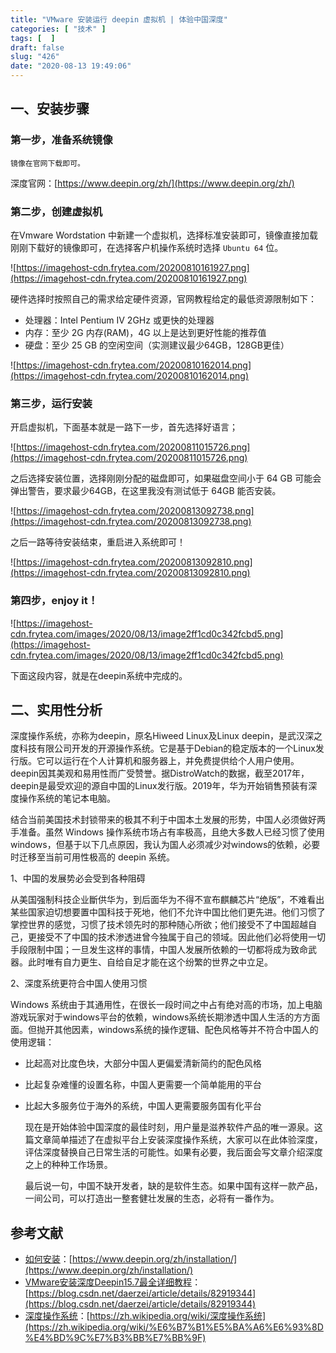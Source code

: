 ```yaml
---
title: "VMware 安装运行 deepin 虚拟机 | 体验中国深度"
categories: [ "技术" ]
tags: [  ]
draft: false
slug: "426"
date: "2020-08-13 19:49:06"
---
```


## 一、安装步骤

### 第一步，准备系统镜像

    镜像在官网下载即可。

深度官网：[https://www.deepin.org/zh/](https://www.deepin.org/zh/)

### 第二步，创建虚拟机

在Vmware Wordstation 中新建一个虚拟机，选择标准安装即可，镜像直接加载刚刚下载好的镜像即可，在选择客户机操作系统时选择 `Ubuntu 64` 位。

![https://imagehost-cdn.frytea.com/20200810161927.png](https://imagehost-cdn.frytea.com/20200810161927.png)

硬件选择时按照自己的需求给定硬件资源，官网教程给定的最低资源限制如下：

- 处理器：Intel Pentium IV 2GHz 或更快的处理器
- 内存：至少 2G 内存(RAM)，4G 以上是达到更好性能的推荐值
- 硬盘：至少 25 GB 的空闲空间（实测建议最少64GB，128GB更佳）

![https://imagehost-cdn.frytea.com/20200810162014.png](https://imagehost-cdn.frytea.com/20200810162014.png)

### 第三步，运行安装

开启虚拟机，下面基本就是一路下一步，首先选择好语言；

![https://imagehost-cdn.frytea.com/20200811015726.png](https://imagehost-cdn.frytea.com/20200811015726.png)

之后选择安装位置，选择刚刚分配的磁盘即可，如果磁盘空间小于 64 GB 可能会弹出警告，要求最少64GB，在这里我没有测试低于 64GB 能否安装。

![https://imagehost-cdn.frytea.com/20200813092738.png](https://imagehost-cdn.frytea.com/20200813092738.png)

之后一路等待安装结束，重启进入系统即可！

![https://imagehost-cdn.frytea.com/20200813092810.png](https://imagehost-cdn.frytea.com/20200813092810.png)

### 第四步，enjoy it！

![https://imagehost-cdn.frytea.com/images/2020/08/13/image2ff1cd0c342fcbd5.png](https://imagehost-cdn.frytea.com/images/2020/08/13/image2ff1cd0c342fcbd5.png)

下面这段内容，就是在deepin系统中完成的。

## 二、实用性分析

深度操作系统，亦称为deepin，原名Hiweed Linux及Linux deepin，是武汉深之度科技有限公司开发的开源操作系统。它是基于Debian的稳定版本的一个Linux发行版。它可以运行在个人计算机和服务器上，并免费提供给个人用户使用。deepin因其美观和易用性而广受赞誉。据DistroWatch的数据，截至2017年，deepin是最受欢迎的源自中国的Linux发行版。2019年，华为开始销售预装有深度操作系统的笔记本电脑。

结合当前美国技术封锁带来的极其不利于中国本土发展的形势，中国人必须做好两手准备。虽然 Windows 操作系统市场占有率极高，且绝大多数人已经习惯了使用windows，但基于以下几点原因，我认为国人必须减少对windows的依赖，必要时迁移至当前可用性极高的 deepin 系统。

1、中国的发展势必会受到各种阻碍

从美国强制科技企业斷供华为，到后面华为不得不宣布麒麟芯片“绝版”，不难看出某些国家迫切想要置中国科技于死地，他们不允许中国比他们更先进。他们习惯了掌控世界的感觉，习惯了技术领先时的那种随心所欲；他们接受不了中国超越自己，更接受不了中国的技术渗透进曾今独属于自己的领域。因此他们必将使用一切手段限制中国；一旦发生这样的事情，中国人发展所依赖的一切都将成为致命武器。此时唯有自力更生、自给自足才能在这个纷繁的世界之中立足。

2、深度系统更符合中国人使用习惯

Windows 系统由于其通用性，在很长一段时间之中占有绝对高的市场，加上电脑游戏玩家对于windows平台的依赖，windows系统长期渗透中国人生活的方方面面。但抛开其他因素，windows系统的操作逻辑、配色风格等并不符合中国人的使用逻辑：

- 比起高对比度色块，大部分中国人更偏爱清新简约的配色风格
- 比起复杂难懂的设置名称，中国人更需要一个简单能用的平台
- 比起大多服务位于海外的系统，中国人更需要服务国有化平台

  现在是开始体验中国深度的最佳时刻，用户量是滋养软件产品的唯一源泉。这篇文章简单描述了在虚拟平台上安装深度操作系统，大家可以在此体验深度，评估深度替换自己日常生活的可能性。如果有必要，我后面会写文章介绍深度之上的种种工作场景。

  最后说一句，中国不缺开发者，缺的是软件生态。如果中国有这样一款产品，一间公司，可以打造出一整套健壮发展的生态，必将有一番作为。

## 参考文献

- [如何安装](https://www.deepin.org/zh/installation/)：[https://www.deepin.org/zh/installation/](https://www.deepin.org/zh/installation/)
- [VMware安装深度Deepin15.7最全详细教程](https://blog.csdn.net/daerzei/article/details/82919344)：[https://blog.csdn.net/daerzei/article/details/82919344](https://blog.csdn.net/daerzei/article/details/82919344)
- [深度操作系统](https://zh.wikipedia.org/wiki/%E6%B7%B1%E5%BA%A6%E6%93%8D%E4%BD%9C%E7%B3%BB%E7%BB%9F)：[https://zh.wikipedia.org/wiki/深度操作系统](https://zh.wikipedia.org/wiki/%E6%B7%B1%E5%BA%A6%E6%93%8D%E4%BD%9C%E7%B3%BB%E7%BB%9F)